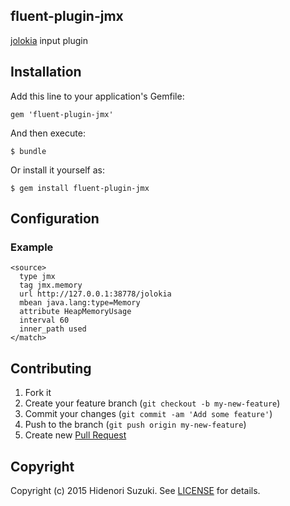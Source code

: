 ## fluent-plugin-jmx

[jolokia](https://jolokia.org/) input plugin

## Installation

Add this line to your application's Gemfile:

    gem 'fluent-plugin-jmx'

And then execute:

    $ bundle

Or install it yourself as:

    $ gem install fluent-plugin-jmx

## Configuration

### Example

    <source>
      type jmx
      tag jmx.memory
      url http://127.0.0.1:38778/jolokia
      mbean java.lang:type=Memory
      attribute HeapMemoryUsage
      interval 60
      inner_path used
    </match>

## Contributing

1. Fork it
2. Create your feature branch (`git checkout -b my-new-feature`)
3. Commit your changes (`git commit -am 'Add some feature'`)
4. Push to the branch (`git push origin my-new-feature`)
5. Create new [Pull Request](../../pull/new/master)

## Copyright

Copyright (c) 2015 Hidenori Suzuki. See [LICENSE](LICENSE) for details.


